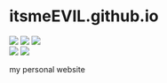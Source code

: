 # itsmeEVIL.github.io

[![](https://img.shields.io/github/license/itsmeEVIL/itsmeEVIL.github.io?color=brightgreen&style=for-the-badge)](https://github.com/itsmeEVIL/itsmeEVIL.github.io/blob/master/LICENSE)
[![](https://img.shields.io/codefactor/grade/github/itsmeEVIL/itsmeEVIL.github.io/master?style=for-the-badge&logo=codefactor)](https://www.codefactor.io/repository/github/itsmeevil/itsmeevil.github.io)
[![](https://img.shields.io/website?down_color=red&down_message=offline&style=for-the-badge&up_color=brightgreen&up_message=online&url=https%3A%2F%2Fitsmeevil.github.io)](https://itsmeevil.github.io)
<br />
[![](https://img.shields.io/github/deployments/itsmeevil/itsmeevil.github.io/github-pages?label=deployment&logo=github&style=for-the-badge)](https://github.com/itsmeEVIL/itsmeEVIL.github.io/deployments)
[![](https://img.shields.io/github/last-commit/itsmeevil/itsmeevil.github.io?color=brightgreen&logo=github&style=for-the-badge)](https://github.com/itsmeEVIL/itsmeEVIL.github.io/commits/master)

my personal website
